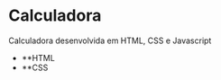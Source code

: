 # Calculadora
Calculadora desenvolvida em HTML, CSS e Javascript
<br>
<ul>
  <li>**HTML</li>  
  <li>**CSS</li>
</ul>




